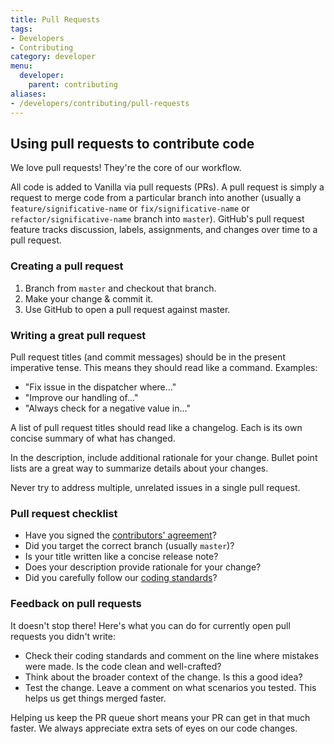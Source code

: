 ```yaml
---
title: Pull Requests
tags:
- Developers
- Contributing
category: developer
menu:
  developer:
    parent: contributing
aliases:
- /developers/contributing/pull-requests
---
```

## Using pull requests to contribute code

We love pull requests! They're the core of our workflow.

All code is added to Vanilla via pull requests (PRs). A pull request is simply a request to merge code from a particular branch into another (usually a `feature/significative-name` or `fix/significative-name` or `refactor/significative-name` branch into `master`). GitHub's pull request feature tracks discussion, labels, assignments, and changes over time to a pull request. 

### Creating a pull request

1. Branch from `master` and checkout that branch.
2. Make your change & commit it.
3. Use GitHub to open a pull request against master.

### Writing a great pull request

Pull request titles (and commit messages) should be in the present imperative tense. This means they should read like a command. Examples: 

* "Fix issue in the dispatcher where..."
* "Improve our handling of..."
* "Always check for a negative value in..."

A list of pull request titles should read like a changelog. Each is its own concise summary of what has changed.

In the description, include additional rationale for your change. Bullet point lists are a great way to summarize details about your changes.

Never try to address multiple, unrelated issues in a single pull request.

### Pull request checklist

* Have you signed the [contributors' agreement](https://open.vanillaforums.com/contributors)?
* Did you target the correct branch (usually `master`)?
* Is your title written like a concise release note?
* Does your description provide rationale for your change?
* Did you carefully follow our [coding standards](/developer/contributing/coding-standard)?

### Feedback on pull requests

It doesn't stop there! Here's what you can do for currently open pull requests you didn't write:

* Check their coding standards and comment on the line where mistakes were made. Is the code clean and well-crafted?
* Think about the broader context of the change. Is this a good idea?
* Test the change. Leave a comment on what scenarios you tested. This helps us get things merged faster.

Helping us keep the PR queue short means your PR can get in that much faster. We always appreciate extra sets of eyes on our code changes.
